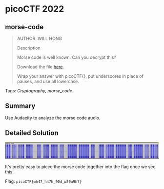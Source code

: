 # picoCTF 2022
## morse-code

> AUTHOR: WILL HONG
>
> Description
>
> Morse code is well known. Can you decrypt this?
>
> Download the file [here](https://github.com/03npan/ctf-write-ups/blob/main/picoctf_2022/cryptography/morse_code/morse_chal.wav).
>
> Wrap your answer with picoCTF{}, put underscores in place of pauses, and use all lowercase.

Tags: *Cryptography, morse_code*

## Summary

Use Audacity to analyze the morse code audio.

## Detailed Solution

![audacity.png](https://github.com/03npan/ctf-write-ups/blob/main/picoctf_2022/cryptography/morse_code/audacity.png)

It's pretty easy to piece the morse code together into the flag once we see this.

Flag: `picoCTF{wh47_h47h_90d_w20u9h7}`